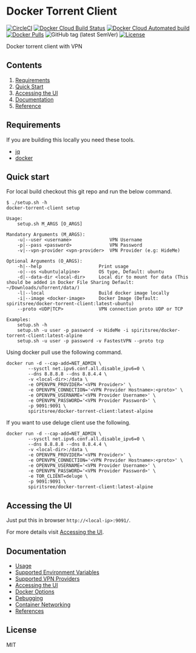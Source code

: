 # Docker Torrent Client

[![CircleCI](https://circleci.com/gh/spiritsree/docker-torrent-client.svg?style=svg)](https://app.circleci.com/pipelines/github/spiritsree/docker-torrent-client)
[![Docker Cloud Build Status](https://img.shields.io/docker/cloud/build/spiritsree/docker-torrent-client)](https://hub.docker.com/repository/docker/spiritsree/docker-torrent-client)
[![Docker Cloud Automated build](https://img.shields.io/docker/cloud/automated/spiritsree/docker-torrent-client)](https://hub.docker.com/repository/docker/spiritsree/docker-torrent-client)
[![Docker Pulls](https://img.shields.io/docker/pulls/spiritsree/docker-torrent-client)](https://hub.docker.com/repository/docker/spiritsree/docker-torrent-client)
![GitHub tag (latest SemVer)](https://img.shields.io/github/v/tag/spiritsree/docker-torrent-client?sort=semver)
[![License](https://img.shields.io/badge/license-MIT-blue.svg)](https://github.com/spiritsree/docker-torrent-client/blob/master/LICENSE.md)


Docker torrent client with VPN

## Contents

1. [Requirements](#requirements)
1. [Quick Start](#quick-start)
1. [Accessing the UI](#accessing-the-ui)
1. [Documentation](#documentation)
1. [Reference](#reference)

## Requirements

If you are building this locally you need these tools.

* [jq](https://stedolan.github.io/jq/)
* [docker](https://www.docker.com/)

## Quick start

For local build checkout this git repo and run the below command.

```
$ ./setup.sh -h
docker-torrent-client setup

Usage:
    setup.sh M_ARGS [O_ARGS]

Mandatory Arguments (M_ARGS):
    -u|--user <username>              VPN Username
    -p|--pass <password>              VPN Password
    -v|--vpn-provider <vpn-provider>  VPN Provider (e.g: HideMe)

Optional Arguments (O_ARGS):
    -h|--help                     Print usage
    -o|--os <ubuntu|alpine>       OS type, Default: ubuntu
    -d|--data-dir <local-dir>     Local dir to mount for data (This should be added in Docker File Sharing Default: ~/Downloads/uTorrent/data/)
    -l|--local                    Build docker image locally
    -i|--image <docker-image>     Docker Image (Default: spiritsree/docker-torrent-client:latest-ubuntu)
    --proto <UDP|TCP>             VPN connection proto UDP or TCP

Examples:
    setup.sh -h
    setup.sh -u user -p password -v HideMe -i spiritsree/docker-torrent-client:latest-alpine
    setup.sh -u user -p password -v FastestVPN --proto tcp
```

Using docker pull use the following command.

```
docker run -d --cap-add=NET_ADMIN \
        --sysctl net.ipv6.conf.all.disable_ipv6=0 \
        --dns 8.8.8.8 --dns 8.8.4.4 \
        -v <local-dir>:/data \
        -e OPENVPN_PROVIDER='<VPN Provider>' \
        -e OPENVPN_CONNECTION='<VPN Provider Hostname>:<proto>' \
        -e OPENVPN_USERNAME='<VPN Provider Username>' \
        -e OPENVPN_PASSWORD='<VPN Provider Password>' \
        -p 9091:9091 \
        spiritsree/docker-torrent-client:latest-alpine
```

If you want to use deluge client use the following.

```
docker run -d --cap-add=NET_ADMIN \
        --sysctl net.ipv6.conf.all.disable_ipv6=0 \
        --dns 8.8.8.8 --dns 8.8.4.4 \
        -v <local-dir>:/data \
        -e OPENVPN_PROVIDER='<VPN Provider>' \
        -e OPENVPN_CONNECTION='<VPN Provider Hostname>:<proto>' \
        -e OPENVPN_USERNAME='<VPN Provider Username>' \
        -e OPENVPN_PASSWORD='<VPN Provider Password>' \
        -e TOR_CLIENT=deluge \
        -p 9091:9091 \
        spiritsree/docker-torrent-client:latest-alpine
```

## Accessing the UI

Just put this in browser `http://<local-ip>:9091/`.

For more details visit [Accessing the UI](./doc/web-ui.md).

## Documentation

* [Usage](./doc/usage.md)
* [Supported Environment Variables](./doc/env.md)
* [Supported VPN Providers](./doc/supported_vpn.md)
* [Accessing the UI](./doc/web-ui.md)
* [Docker Options](./doc/docker.md)
* [Debugging](./doc/debug.md)
* [Container Networking](./doc/networking.md)
* [References](./doc/references.md)

## License

MIT
